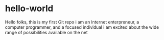 # hello-world
Hello folks, 
this is my first Git repo
 i am an Internet enterpreneur, a computer programmer, and a focused individual
 i am excited about the wide range of possibilities available on the net
